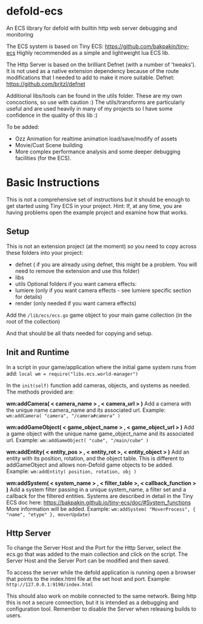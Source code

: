 # defold-ecs
An ECS library for defold with builtin http web server debugging and monitoring

The ECS system is based on Tiny ECS: https://github.com/bakpakin/tiny-ecs
Highly recommended as a simple and lightweight lua ECS lib. 

The Http Server is based on the brilliant Defnet (with a number of 'tweaks'). It is not used as a native extension dependency because of the route modifications that I needed to add to make it more suitable.
Defnet: https://github.com/britzl/defnet

Additional libs/tools can be found in the utils folder. These are my own concoctions, so use with caution :) 
The utils/transforms are particularly useful and are used heavily in many of my projects so I have some confidence in the quality of this lib :) 

To be added:
- Ozz Animation for realtime animation load/save/modify of assets
- Movie/Cust Scene building
- More complex performance analysis and some deeper debugging facilities (for the ECS).

# Basic Instructions
This is not a comprehensive set of instructions but it should be enough to get started using Tiny ECS in your project.
Hint: If, at any time, you are having problems open the example project and examine how that works.

## Setup
This is not an extension project (at the moment) so you need to copy across these folders into your project:
- defnet ( if you are already using defnet, this might be a problem. You will need to remove the extension and use this folder)
- libs
- utils
Optional folders if you want camera effects:
- lumiere (only if you want camera effects - see lumiere specific section for details)
- render (only needed if you want camera effects)

Add the ```/lib/ecs/ecs.go``` game object to your main game collection (in the root of the collection)

And that should be all thats needed for copying and setup.

## Init and Runtime

In a script in your game/application where the initial game system runs from add:
```local wm	= require("libs.ecs.world-manager")```

In the ```init(self)``` function add cameras, objects, and systems as needed. The methods provided are:

**wm:addCamera( < camera_name > , < camera_url > )**
Add a camera with the unique name camera_name and its associated url. 
Example: ```wm:addCamera( "camera", "/camera#camera" )```

**wm:addGameObject( < game_object_name > , < game_object_url > )**
Add a game object with the unique name game_object_name and its associated url. 
Example: ```wm:addGameObject( "cube", "/main/cube" )```

**wm:addEntity( < entity_pos > , < entity_rot >, < entity_object > )**
Add an entity with its position, rotation, and the object table. This is different to addGameObject and allows non-Defold game objects to be added.
Example: ```wm:addEntity( position, rotation, obj )```

**wm:addSystem( < system_name > , < filter_table >, < callback_function > )**
Add a system filter passing in a unique system_name, a filter set and a callback for the filtered entities. 
Systems are described in detail in the Tiny ECS doc here: <https://bakpakin.github.io/tiny-ecs/doc/#System_functions>
More information will be added.
Example: ```wm:addSystem( "MoverProcess", { "name", "etype" }, moverUpdate)```

## Http Server

To change the Server Host and the Port for the Http Server, select the ecs.go that was added to the main collection and click on the script.
The Server Host and the Server Port can be modified and then saved. 

To access the server while the defold application is running open a browser that points to the index.html file at the set host and port. 
Example: ```http://127.0.0.1:9190/index.html```

This should also work on mobile connected to the same network. Being http this is not a secure connection, but it is intended as a debugging and configuration tool. Remember to disable the Server when releasing builds to users.

